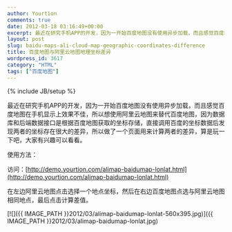 ```yaml
---
author: Yourtion
comments: true
date: 2012-03-18 03:16:49+00:00
excerpt: 最近在研究手机APP的开发，因为一开始百度地图没有使用异步加载，而且感觉百度地图在手机显示上效果不佳，所以想使用阿里云地图来替代百度地图，因为数据库和后端数据接口是根据百度地图获取的坐标存储，直接调用百度的坐标数据后发现两者的坐标存在很大的差异，所以做了一个页面用来计算两者的差异，算是玩一下吧，大家有兴趣可以看看。
layout: post
slug: baidu-maps-ali-cloud-map-geographic-coordinates-difference
title: 百度地图与阿里云地图地理坐标差异
wordpress_id: 3617
category: "HTML"
tags: ["百度地图"]
---
```

{% include JB/setup %}

最近在研究手机APP的开发，因为一开始百度地图没有使用异步加载，而且感觉百度地图在手机显示上效果不佳，所以想使用阿里云地图来替代百度地图，因为数据库和后端数据接口是根据百度地图获取的坐标存储，直接调用百度的坐标数据后发现两者的坐标存在很大的差异，所以做了一个页面用来计算两者的差异，算是玩一下吧，大家有兴趣可以看看。

使用方法：

访问：[http://demo.yourtion.com/alimap-baidumap-lonlat.html](http://demo.yourtion.com/alimap-baidumap-lonlat.html)

在左边阿里云地图点击选择一个地点坐标，然后在右边百度地图点选与阿里云地图相同地点，最后点击计算差值。

[![]({{ IMAGE_PATH }}2012/03/alimap-baidumap-lonlat-560x395.jpg)]({{ IMAGE_PATH }}2012/03/alimap-baidumap-lonlat.jpg)

